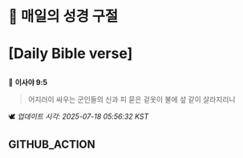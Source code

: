 # 🙏 매일의 성경 구절
# [Daily Bible verse]
##
<!-- START_BIBLE_VERSE -->
📖 **이사야 9:5**
> 어지러이 싸우는 군인들의 신과 피 묻은 겉옷이 불에 섶 같이 살라지리니

🕊️ _업데이트 시각: 2025-07-18 05:56:32 KST_
  <!-- END_BIBLE_VERSE -->
## GITHUB_ACTION
